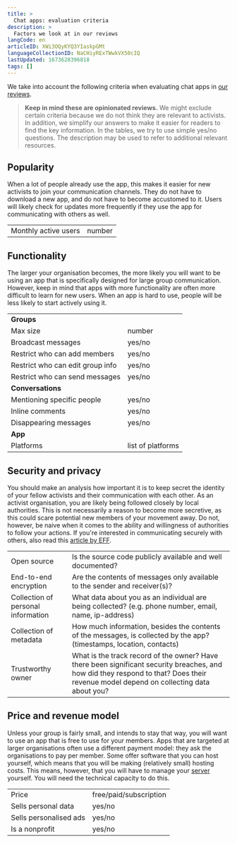 ```yaml
---
title: >
  Chat apps: evaluation criteria
description: >
  Factors we look at in our reviews
langCode: en
articleID: XWi3OQyKYQ3YIaskpGMt
languageCollectionID: NaCHiyRExTWwkVX50cIQ
lastUpdated: 1673628396818
tags: []
---
```


We take into account the following criteria when evaluating chat apps in [our reviews](/tools/chat-apps).

> **Keep in mind these are opinionated reviews.** We might exclude certain criteria because we do not think they are relevant to activists. In addition, we simplify our answers to make it easier for readers to find the key information. In the tables, we try to use simple yes/no questions. The description may be used to refer to additional relevant resources.

## **Popularity**

When a lot of people already use the app, this makes it easier for new activists to join your communication channels. They do not have to download a new app, and do not have to become accustomed to it. Users will likely check for updates more frequently if they use the app for communicating with others as well.

<div><table><tbody><tr><td>Monthly active users</td><td>number</td></tr></tbody></table></div>

## **Functionality**

The larger your organisation becomes, the more likely you will want to be using an app that is specifically designed for large group communication. However, keep in mind that apps with more functionality are often more difficult to learn for new users. When an app is hard to use, people will be less likely to start actively using it.

<div><table><tbody><tr><td><strong>Groups</strong></td></tr><tr><td>Max size</td><td>number</td></tr><tr><td>Broadcast messages</td><td>yes/no</td></tr><tr><td>Restrict who can add members</td><td>yes/no</td></tr><tr><td>Restrict who can edit group info</td><td>yes/no</td></tr><tr><td>Restrict who can send messages</td><td>yes/no</td></tr><tr><td><strong>Conversations</strong></td></tr><tr><td>Mentioning specific people</td><td>yes/no</td></tr><tr><td>Inline comments</td><td>yes/no</td></tr><tr><td>Disappearing messages</td><td>yes/no</td></tr><tr><td><strong>App</strong></td></tr><tr><td>Platforms</td><td>list of platforms</td></tr></tbody></table></div>

## **Security and privacy**

You should make an analysis how important it is to keep secret the identity of your fellow activists and their communication with each other. As an activist organisation, you are likely being followed closely by local authorities. This is not necessarily a reason to become more secretive, as this could scare potential new members of your movement away. Do not, however, be naive when it comes to the ability and willingness of authorities to follow your actions. If you're interested in communicating securely with others, also read this [article by EFF](https://ssd.eff.org/en/module/communicating-others).

<div><table><tbody><tr><td>Open source</td><td>Is the source code publicly available and well documented?</td></tr><tr><td>End-to-end encryption</td><td>Are the contents of messages only available to the sender and receiver(s)?</td></tr><tr><td>Collection of personal information</td><td>What data about you as an individual are being collected? (e.g. phone number, email, name, ip-address)</td></tr><tr><td>Collection of metadata</td><td>How much information, besides the contents of the messages, is collected by the app? (timestamps, location, contacts)</td></tr><tr><td>Trustworthy owner</td><td>What is the track record of the owner? Have there been significant security breaches, and how did they respond to that? Does their revenue model depend on collecting data about you?</td></tr></tbody></table></div>

## **Price and revenue model**

Unless your group is fairly small, and intends to stay that way, you will want to use an app that is free to use for your members. Apps that are targeted at larger organisations often use a different payment model: they ask the organisations to pay per member. Some offer software that you can host yourself, which means that you will be making (relatively small) hosting costs. This means, however, that you will have to manage your [server](/web-server) yourself. You will need the technical capacity to do this.

<div><table><tbody><tr><td>Price</td><td>free/paid/subscription</td></tr><tr><td>Sells personal data</td><td>yes/no</td></tr><tr><td>Sells personalised ads</td><td>yes/no</td></tr><tr><td>Is a nonprofit</td><td>yes/no</td></tr></tbody></table></div>